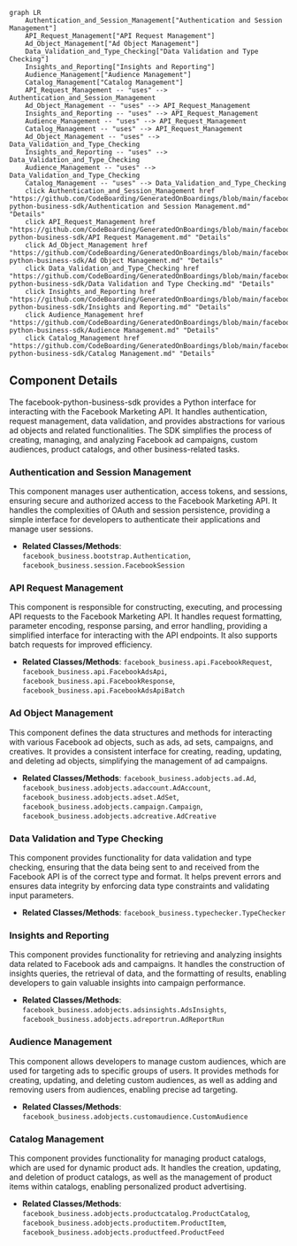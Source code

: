 ```mermaid
graph LR
    Authentication_and_Session_Management["Authentication and Session Management"]
    API_Request_Management["API Request Management"]
    Ad_Object_Management["Ad Object Management"]
    Data_Validation_and_Type_Checking["Data Validation and Type Checking"]
    Insights_and_Reporting["Insights and Reporting"]
    Audience_Management["Audience Management"]
    Catalog_Management["Catalog Management"]
    API_Request_Management -- "uses" --> Authentication_and_Session_Management
    Ad_Object_Management -- "uses" --> API_Request_Management
    Insights_and_Reporting -- "uses" --> API_Request_Management
    Audience_Management -- "uses" --> API_Request_Management
    Catalog_Management -- "uses" --> API_Request_Management
    Ad_Object_Management -- "uses" --> Data_Validation_and_Type_Checking
    Insights_and_Reporting -- "uses" --> Data_Validation_and_Type_Checking
    Audience_Management -- "uses" --> Data_Validation_and_Type_Checking
    Catalog_Management -- "uses" --> Data_Validation_and_Type_Checking
    click Authentication_and_Session_Management href "https://github.com/CodeBoarding/GeneratedOnBoardings/blob/main/facebook-python-business-sdk/Authentication and Session Management.md" "Details"
    click API_Request_Management href "https://github.com/CodeBoarding/GeneratedOnBoardings/blob/main/facebook-python-business-sdk/API Request Management.md" "Details"
    click Ad_Object_Management href "https://github.com/CodeBoarding/GeneratedOnBoardings/blob/main/facebook-python-business-sdk/Ad Object Management.md" "Details"
    click Data_Validation_and_Type_Checking href "https://github.com/CodeBoarding/GeneratedOnBoardings/blob/main/facebook-python-business-sdk/Data Validation and Type Checking.md" "Details"
    click Insights_and_Reporting href "https://github.com/CodeBoarding/GeneratedOnBoardings/blob/main/facebook-python-business-sdk/Insights and Reporting.md" "Details"
    click Audience_Management href "https://github.com/CodeBoarding/GeneratedOnBoardings/blob/main/facebook-python-business-sdk/Audience Management.md" "Details"
    click Catalog_Management href "https://github.com/CodeBoarding/GeneratedOnBoardings/blob/main/facebook-python-business-sdk/Catalog Management.md" "Details"
```

## Component Details

The facebook-python-business-sdk provides a Python interface for interacting with the Facebook Marketing API. It handles authentication, request management, data validation, and provides abstractions for various ad objects and related functionalities. The SDK simplifies the process of creating, managing, and analyzing Facebook ad campaigns, custom audiences, product catalogs, and other business-related tasks.

### Authentication and Session Management
This component manages user authentication, access tokens, and sessions, ensuring secure and authorized access to the Facebook Marketing API. It handles the complexities of OAuth and session persistence, providing a simple interface for developers to authenticate their applications and manage user sessions.
- **Related Classes/Methods**: `facebook_business.bootstrap.Authentication`, `facebook_business.session.FacebookSession`

### API Request Management
This component is responsible for constructing, executing, and processing API requests to the Facebook Marketing API. It handles request formatting, parameter encoding, response parsing, and error handling, providing a simplified interface for interacting with the API endpoints. It also supports batch requests for improved efficiency.
- **Related Classes/Methods**: `facebook_business.api.FacebookRequest`, `facebook_business.api.FacebookAdsApi`, `facebook_business.api.FacebookResponse`, `facebook_business.api.FacebookAdsApiBatch`

### Ad Object Management
This component defines the data structures and methods for interacting with various Facebook ad objects, such as ads, ad sets, campaigns, and creatives. It provides a consistent interface for creating, reading, updating, and deleting ad objects, simplifying the management of ad campaigns.
- **Related Classes/Methods**: `facebook_business.adobjects.ad.Ad`, `facebook_business.adobjects.adaccount.AdAccount`, `facebook_business.adobjects.adset.AdSet`, `facebook_business.adobjects.campaign.Campaign`, `facebook_business.adobjects.adcreative.AdCreative`

### Data Validation and Type Checking
This component provides functionality for data validation and type checking, ensuring that the data being sent to and received from the Facebook API is of the correct type and format. It helps prevent errors and ensures data integrity by enforcing data type constraints and validating input parameters.
- **Related Classes/Methods**: `facebook_business.typechecker.TypeChecker`

### Insights and Reporting
This component provides functionality for retrieving and analyzing insights data related to Facebook ads and campaigns. It handles the construction of insights queries, the retrieval of data, and the formatting of results, enabling developers to gain valuable insights into campaign performance.
- **Related Classes/Methods**: `facebook_business.adobjects.adsinsights.AdsInsights`, `facebook_business.adobjects.adreportrun.AdReportRun`

### Audience Management
This component allows developers to manage custom audiences, which are used for targeting ads to specific groups of users. It provides methods for creating, updating, and deleting custom audiences, as well as adding and removing users from audiences, enabling precise ad targeting.
- **Related Classes/Methods**: `facebook_business.adobjects.customaudience.CustomAudience`

### Catalog Management
This component provides functionality for managing product catalogs, which are used for dynamic product ads. It handles the creation, updating, and deletion of product catalogs, as well as the management of product items within catalogs, enabling personalized product advertising.
- **Related Classes/Methods**: `facebook_business.adobjects.productcatalog.ProductCatalog`, `facebook_business.adobjects.productitem.ProductItem`, `facebook_business.adobjects.productfeed.ProductFeed`